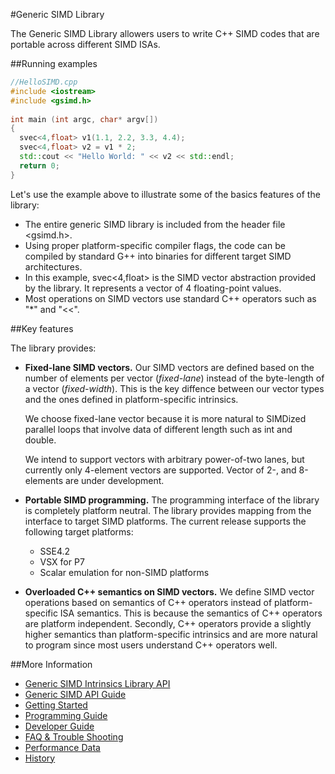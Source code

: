 #Generic SIMD Library

The Generic SIMD Library allowers users to write C++ SIMD codes that are portable across different SIMD ISAs.

##Running examples
```c++
//HelloSIMD.cpp
#include <iostream>
#include <gsimd.h>
    
int main (int argc, char* argv[])
{
  svec<4,float> v1(1.1, 2.2, 3.3, 4.4);
  svec<4,float> v2 = v1 * 2;
  std::cout << "Hello World: " << v2 << std::endl;
  return 0;
}
```

Let's use the example above to illustrate some of the basics features of the library:
- The entire generic SIMD library is included from the header file <gsimd.h>.
- Using proper platform-specific compiler flags, the code can be compiled by standard G++ into binaries for different target SIMD architectures.
- In this example, svec<4,float> is the SIMD vector abstraction provided by the library. It represents a vector of 4 floating-point values.
- Most operations on SIMD vectors use standard C++ operators such as "*" and "<<".

##Key features

The library provides:
- <b>Fixed-lane SIMD vectors.</b> Our SIMD vectors are defined based on the number of elements per vector (<i>fixed-lane</i>) instead of the byte-length of a vector (<i>fixed-width</i>). This is the key diffence between our vector types and the ones defined in platform-specific intrinsics.

   We choose fixed-lane vector because it is more natural to SIMDized parallel loops that involve data of different length such as int and double.

   We intend to support vectors with arbitrary power-of-two lanes, but currently only 4-element vectors are supported. Vector of 2-, and 8-elements are under development.

- <b>Portable SIMD programming.</b> The programming interface of the library is completely platform neutral. The library provides mapping from the interface to target SIMD platforms. The current release supports the following target platforms:
  + SSE4.2
  + VSX for P7
  + Scalar emulation for non-SIMD platforms

- <b>Overloaded C++ semantics on SIMD vectors.</b> We define SIMD vector operations based on semantics of C++ operators instead of platform-specific ISA semantics. This is because the semantics of C++ operators are platform independent. Secondly, C++ operators provide a slightly higher semantics than platform-specific intrinsics and are more natural to program since most users understand C++ operators well.

##More Information
- [Generic SIMD Intrinsics Library API](http://pengwuibm.github.io/generic_simd/index.html)
- [Generic SIMD API Guide](http://pengwuibm.github.io/generic_simd/apiguide/apiguide.html)
- [Getting Started](docs/getting_started.md)
- [Programming Guide](docs/programming_guide.md)
- [Developer Guide](docs/developer_guide.md)
- [FAQ & Trouble Shooting](docs/faq.md)
- [Performance Data](docs/performance.md)
- [History](docs/history.md)

